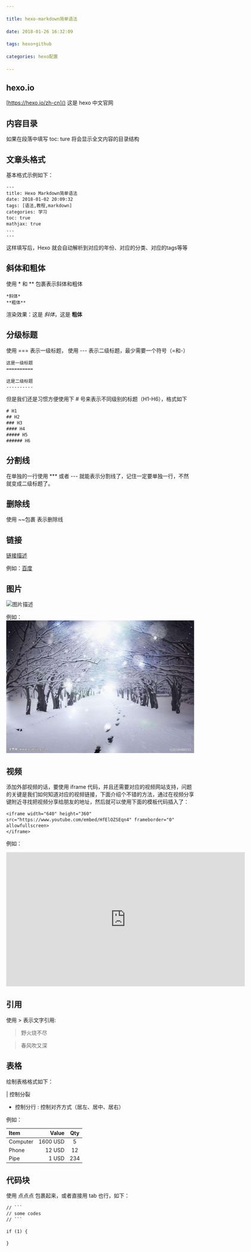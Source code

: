```yaml
---

title: hexo-markdown简单语法

date: 2018-01-26 16:32:09

tags: hexo+github

categories: hexo配置

---
```


## hexo.io

[https://hexo.io/zh-cn]() 这是 hexo 中文官网

## 内容目录

如果在段落中填写 toc: ture 将会显示全文内容的目录结构


## 文章头格式

基本格式示例如下：

```
---
title: Hexo Markdown简单语法
date: 2018-01-02 20:09:32
tags: [语法,教程,markdown]
categories: 学习
toc: true
mathjax: true
...
---
```

这样填写后，Hexo 就会自动解析到对应的年份、对应的分类、对应的tags等等

## 斜体和粗体

使用 * 和 ** 包裹表示斜体和粗体

```
*斜体*
**粗体**
```

渲染效果：这是 *斜体*，这是 **粗体**

## 分级标题

使用 === 表示一级标题， 使用 --- 表示二级标题，最少需要一个符号（=和-）

```
这是一级标题
==========

这是二级标题
----------
```

但是我们还是习惯方便使用下 # 号来表示不同级别的标题（H1-H6），格式如下

```
# H1
## H2
### H3
#### H4
##### H5
###### H6
```

## 分割线

在单独的一行使用 *** 或者 --- 就能表示分割线了，记住一定要单独一行，不然就变成二级标题了。

## 删除线

使用 ~~包裹 表示删除线


## 链接

[链接描述](链接地址)

例如：[百度](https://www.baidu.com)

## 图片

![图片描述](图片地址)

例如：
![雪景](https://github.com/huangzhifei/blog-web/raw/master/source/_posts/images/snow.jpeg)

## 视频

添加外部视频的话，要使用 iframe 代码，并且还需要对应的视频网站支持，问题的关键是我们如何知道对应的视频链接，下面介绍个不错的方法，通过在视频分享键附近寻找把视频分享给朋友的地址，然后就可以使用下面的模板代码插入了：


```
<iframe width="640" height="360" src="https://www.youtube.com/embed/HfElOZSEqn4" frameborder="0" allowfullscreen>
</iframe>
```

例如：

<iframe width="640" height="360" src="https://www.youtube.com/embed/HfElOZSEqn4" frameborder="0" allowfullscreen>
</iframe>



## 引用

使用 > 表示文字引用:

> 野火烧不尽

> 春风吹又深


## 表格

绘制表格格式如下：

| 控制分裂
- 控制分行
: 控制对齐方式（居左、居中、居右）

例如：

| Item     | Value     | Qty   		|
| :------- | --------: | :--------:	|
| Computer | 1600 USD  | 5     		|
| Phone    | 12 USD    | 12    		|
| Pipe     | 1 USD     | 234   		|



## 代码块

使用 点点点 包裹起来，或者直接用 tab 也行，如下：


```
// ```
// some codes
// ```

if (1) {

}
```


